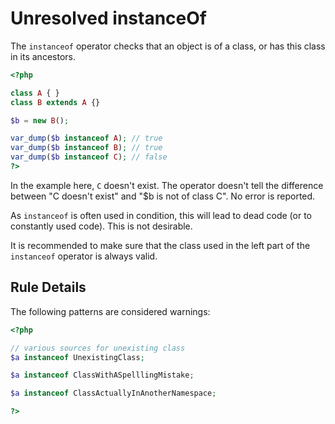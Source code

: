 <!-- Good Practices -->
# Unresolved instanceOf

The `instanceof` operator checks that an object is of a class, or has this class in its ancestors.

```php
<?php

class A { }
class B extends A {}

$b = new B();

var_dump($b instanceof A); // true
var_dump($b instanceof B); // true
var_dump($b instanceof C); // false
?>
```
In the example here, `C` doesn't exist. The operator doesn't tell the difference between "C doesn't exist" and "$b is not of class C". No error is reported. 

As `instanceof` is often used in condition, this will lead to dead code (or to constantly used code). This is not desirable. 

It is recommended to make sure that the class used in the left part of the `instanceof` operator is always valid.

## Rule Details

The following patterns are considered warnings:

```php
<?php

// various sources for unexisting class
$a instanceof UnexistingClass;

$a instanceof ClassWithASpelllingMistake;

$a instanceof ClassActuallyInAnotherNamespace;

?>
```

<!--
### Options

## When Not To Use It

## Further Readings
-->

